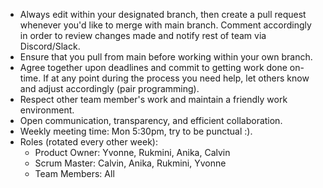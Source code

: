 - Always edit within your designated branch, then create a pull request whenever you'd like to merge with main branch. Comment accordingly in order to review changes made and notify rest of team via Discord/Slack.
- Ensure that you pull from main before working within your own branch.
- Agree together upon deadlines and commit to getting work done on-time. If at any point during the process you need help, let others know and adjust accordingly (pair programming).
- Respect other team member's work and maintain a friendly work environment.
- Open communication, transparency, and efficient collaboration. 
- Weekly meeting time: Mon 5:30pm, try to be punctual :).
- Roles (rotated every other week):
  - Product Owner: Yvonne, Rukmini, Anika, Calvin
  - Scrum Master: Calvin, Anika, Rukmini, Yvonne
  - Team Members: All
